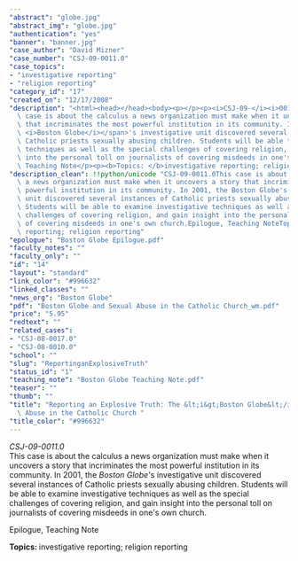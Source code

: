 ```yaml
---
"abstract": "globe.jpg"
"abstract_img": "globe.jpg"
"authentication": "yes"
"banner": "banner.jpg"
"case_author": "David Mizner"
"case_number": "CSJ-09-0011.0"
"case_topics":
- "investigative reporting"
- "religion reporting"
"category_id": "17"
"created_on": "12/17/2008"
"description": "<html><head></head><body><p></p><p><i>CSJ-09-</i><i>0011.0</i><br/><span>This\
  \ case is about the calculus a news organization must make when it uncovers a story\
  \ that incriminates the most powerful institution in its community. In 2001, the\
  \ <i>Boston Globe</i></span>'s investigative unit discovered several instances of\
  \ Catholic priests sexually abusing children. Students will be able to examine investigative\
  \ techniques as well as the special challenges of covering religion, and gain insight\
  \ into the personal toll on journalists of covering misdeeds in one's own church.</p><p>Epilogue,\
  \ Teaching Note</p><p><b>Topics: </b>investigative reporting; religion reporting</p></body></html>"
"description_clean": !!python/unicode "CSJ-09-0011.0This case is about the calculus\
  \ a news organization must make when it uncovers a story that incriminates the most\
  \ powerful institution in its community. In 2001, the Boston Globe's investigative\
  \ unit discovered several instances of Catholic priests sexually abusing children.\
  \ Students will be able to examine investigative techniques as well as the special\
  \ challenges of covering religion, and gain insight into the personal toll on journalists\
  \ of covering misdeeds in one's own church.Epilogue, Teaching NoteTopics: investigative\
  \ reporting; religion reporting"
"epologue": "Boston Globe Epilogue.pdf"
"faculty_notes": ""
"faculty_only": ""
"id": "14"
"layout": "standard"
"link_color": "#996632"
"linked_classes": ""
"news_org": "Boston Globe"
"pdf": "Boston Globe and Sexual Abuse in the Catholic Church_wm.pdf"
"price": "5.95"
"redtext": ""
"related_cases":
- "CSJ-08-0017.0"
- "CSJ-08-0010.0"
"school": ""
"slug": "ReportinganExplosiveTruth"
"status_id": "1"
"teaching_note": "Boston Globe Teaching Note.pdf"
"teaser": ""
"thumb": ""
"title": "Reporting an Explosive Truth: The &lt;i&gt;Boston Globe&lt;/i&gt; and Sexual\
  \ Abuse in the Catholic Church "
"title_color": "#996632"
---
```

<html><head></head><body><p></p><p><i>CSJ-09-</i><i>0011.0</i><br/><span>This case is about the calculus a news organization must make when it uncovers a story that incriminates the most powerful institution in its community. In 2001, the <i>Boston Globe</i></span>'s investigative unit discovered several instances of Catholic priests sexually abusing children. Students will be able to examine investigative techniques as well as the special challenges of covering religion, and gain insight into the personal toll on journalists of covering misdeeds in one's own church.</p><p>Epilogue, Teaching Note</p><p><b>Topics: </b>investigative reporting; religion reporting</p></body></html>
